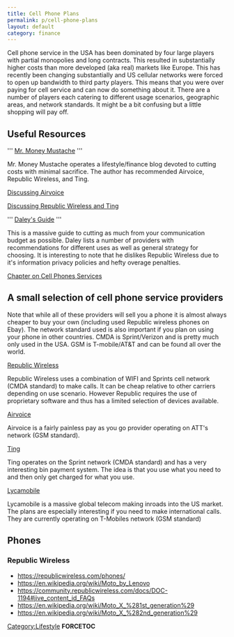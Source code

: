 ```yaml
---
title: Cell Phone Plans
permalink: p/cell-phone-plans
layout: default
category: finance
---
```


Cell phone service in the USA has been dominated by four large players with partial monopolies and long contracts. This resulted in substantially higher costs than more developed (aka real) markets like Europe. This has recently been changing substantially and US cellular networks were forced to open up bandwidth to third party players. This means that you were over paying for cell service and can now do something about it. There are a number of players each catering to different usage scenarios, geographic areas, and network standards. It might be a bit confusing but a little shopping will pay off.

Useful Resources
----------------

''' [Mr. Money Mustache](http://www.mrmoneymustache.com) '''

Mr. Money Mustache operates a lifestyle/finance blog devoted to cutting costs with minimal sacrifice. The author has recommended Airvoice, Republic Wireless, and Ting.

[Discussing Airvoice](http://www.mrmoneymustache.com/2012/10/11/our-new-10-00-per-month-iphone-plans/)

[Discussing Republic Wireless and Ting](http://www.mrmoneymustache.com/2013/11/16/republic-wireless-old-phone-new-phone-and-a-tempting-competitor/)

''' [Daley's Guide](http://www.techmeshugana.com/theguide) '''

This is a massive guide to cutting as much from your communication budget as possible. Daley lists a number of providers with recommendations for different uses as well as general strategy for choosing. It is interesting to note that he dislikes Republic Wireless due to it's information privacy policies and hefty overage penalties.

[Chapter on Cell Phones Services](http://www.techmeshugana.com/theguide/cellular-providers/)

A small selection of cell phone service providers
-------------------------------------------------

Note that while all of these providers will sell you a phone it is almost always cheaper to buy your own (including used Republic wireless phones on Ebay). The network standard used is also important if you plan on using your phone in other countries. CMDA is Sprint/Verizon and is pretty much only used in the USA. GSM is T-mobile/AT&T and can be found all over the world.

[Republic Wireless](https://republicwireless.com/)

Republic Wireless uses a combination of WIFI and Sprints cell network (CMDA standard) to make calls. It can be cheap relative to other carriers depending on use scenario. However Republic requires the use of proprietary software and thus has a limited selection of devices available.

[Airvoice](https://www.airvoicewireless.com)

Airvoice is a fairly painless pay as you go provider operating on ATT's network (GSM standard).

[Ting](https://ting.com/)

Ting operates on the Sprint network (CMDA standard) and has a very interesting bin payment system. The idea is that you use what you need to and then only get charged for what you use.

[Lycamobile](http://www.lycamobile.co.uk/en/)

Lycamobile is a massive global telecom making inroads into the US market. The plans are especially interesting if you need to make international calls. They are currently operating on T-Mobiles network (GSM standard)

Phones
------

### Republic Wireless

-   <https://republicwireless.com/phones/>
-   <https://en.wikipedia.org/wiki/Moto_by_Lenovo>
-   <https://community.republicwireless.com/docs/DOC-1194#jive_content_id_FAQs>
-   <https://en.wikipedia.org/wiki/Moto_X_%281st_generation%29>
-   <https://en.wikipedia.org/wiki/Moto_X_%282nd_generation%29>

[Category:Lifestyle](/Category:Lifestyle "wikilink") __FORCETOC__
